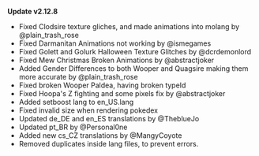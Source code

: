 **Update v2.12.8**

- Fixed Clodsire texture gliches, and made animations into molang by @plain_trash_rose
- Fixed Darmanitan Animations not working by @ismegames
- Fixed Golett and Golurk Halloween Texture Glitches by @dcrdemonlord
- Fixed Mew Christmas Broken Animations by @abstractjoker
- Added Gender Differences to both Wooper and Quagsire making them more accurate by @plain_trash_rose
- Fixed broken Wooper Paldea, having broken typeId
- Fixed Hoopa's Z fighting and some pixels fix by @abstractjoker
- Added setboost lang to en_US.lang
- Fixed invalid size when rendering pokedex
- Updated de_DE and en_ES translations by @TheblueJo
- Updated pt_BR by @Personal0ne
- Added new cs_CZ translations by @MangyCoyote
- Removed duplicates inside lang files, to prevent errors.